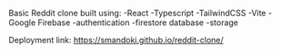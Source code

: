 Basic Reddit clone built using:
-React
-Typescript
-TailwindCSS
-Vite
-Google Firebase
  -authentication
  -firestore database
  -storage

Deployment link: https://smandoki.github.io/reddit-clone/
